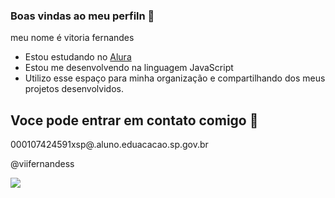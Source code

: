 ### Boas vindas ao meu perfiln 🖤

meu nome é vitoria fernandes

- Estou estudando no [Alura](https://www.alura.com.br)
- Estou me desenvolvendo na linguagem JavaScript
- Utilizo esse espaço para minha organização e compartilhando dos meus projetos desenvolvidos.

## Voce pode entrar em contato comigo 💙

000107424591xsp@.aluno.eduacacao.sp.gov.br

@viifernandess

![](https://media1.tenor.com/m/JHp-pctUPkcAAAAC/margotsprestige-monkey-backpack.gif)
